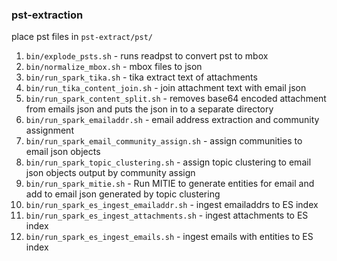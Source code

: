 ### pst-extraction

place pst files in `pst-extract/pst/`

1. `bin/explode_psts.sh`  - runs readpst to convert pst to mbox
1. `bin/normalize_mbox.sh` - mbox files to json
1. `bin/run_spark_tika.sh` - tika extract text of attachments
1. `bin/run_tika_content_join.sh` - join attachment text with email json
1. `bin/run_spark_content_split.sh` - removes base64 encoded attachment from emails json and puts the json in to a separate directory 
1. `bin/run_spark_emailaddr.sh` - email address extraction and community assignment
1. `bin/run_spark_email_community_assign.sh` - assign communities to email json objects 
1. `bin/run_spark_topic_clustering.sh` - assign topic clustering to email json objects output by community assign 
1. `bin/run_spark_mitie.sh` - Run MITIE to generate entities for email and add to email json generated by topic clustering
1. `bin/run_spark_es_ingest_emailaddr.sh` - ingest emailaddrs to ES index 
1. `bin/run_spark_es_ingest_attachments.sh` - ingest attachments to ES index 
1. `bin/run_spark_es_ingest_emails.sh` - ingest emails with entities to ES index 

